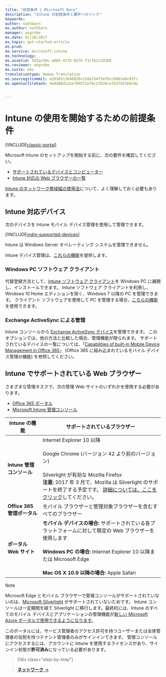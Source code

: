 ```yaml
---
title: "前提条件 | Microsoft Docs"
description: "Intune の前提条件と要件へのリンク"
keywords: 
author: nathbarn
ms.author: nathbarn
manager: angrobe
ms.date: 01/10/2017
ms.topic: get-started-article
ms.prod: 
ms.service: microsoft-intune
ms.technology: 
ms.assetid: 5d1ac59c-a885-4276-8576-f3cf81c2d268
ms.reviewer: angrobe
ms.suite: ems
translationtype: Human Translation
ms.sourcegitcommit: e2810513646828cc5da734f3af9cc8d81e0c03fc
ms.openlocfilehash: 444d08d1a5e709572efbc2f639cef037453b9c0e


---
```


# <a name="prerequisites-to-getting-started-with-intune"></a>Intune の使用を開始するための前提条件

[!INCLUDE[classic-portal](../includes/classic-portal.md)]

Microsoft Intune のセットアップを開始する前に、次の要件を確認してください。

- [サポートされているデバイスとコンピューター](#intune-supported-devices)
- [Intune 対応の Web ブラウザーの一覧](#intune-supported-web-browsers)

[Intune のネットワーク帯域幅の使用法](network-bandwidth-use.md)について、よく理解しておく必要もあります。

## <a name="intune-supported-devices"></a>Intune 対応デバイス

次のデバイスを Intune モバイル デバイス管理を使用して管理できます。

[!INCLUDE[mdm-supported-devices](../includes/mdm-supported-devices.md)]

Intune は Windows Server オペレーティング システムを管理できません。

Intune デバイス管理は、[これらの機能](mobile-device-management-capabilities-in-microsoft-intune.md)を提供します。

### <a name="windows-pc-software-client"></a>Windows PC ソフトウェア クライアント

代替登録方法として、[Intune ソフトウェア クライアント](/intune/deploy-use/manage-windows-pcs-with-microsoft-intune)を Windows PC に展開し、インストールできます。 Intune ソフトウェア クライアントを利用し、Windows 10 Home エディションを除く、Windows 7 以降の PC を管理できます。 クライアント ソフトウェアを使用して PC を管理する場合、[こちらの機能](windows-pc-management-capabilities-in-microsoft-intune.md)を使用できます。

### <a name="exchange-activesync-management"></a>Exchange ActiveSync による管理

Intune コンソールから [Exchange ActiveSync デバイス](/intune/deploy-use/mobile-device-management-with-exchange-activesync-and-microsoft-intune)を管理できます。 このオプションでは、他の方法と比較した場合、管理機能が限られます。 サポートされているデバイスの一覧については、「[Capabilities of built-in Mobile Device Management in Office 365](https://support.office.com/article/Capabilities-of-built-in-Mobile-Device-Management-for-Office-365-a1da44e5-7475-4992-be91-9ccec25905b0)」 (Office 365 に組み込まれているモバイル デバイス管理の機能) を参照してください。

## <a name="intune-supported-web-browsers"></a>Intune でサポートされている Web ブラウザー

さまざまな管理タスクで、次の管理 Web サイトのいずれかを使用する必要があります。

- [Office 365 ポータル](http://go.microsoft.com/fwlink/p/?LinkId=698854)
- [Microsoft Intune 管理コンソール](https://admin.manage.microsoft.com/)

|Intune の機能 |サポートされているブラウザー|
|---------|---------|
|**Intune 管理コンソール**     |  Internet Explorer 10 以降<br /><br />Google Chrome (バージョン 42 より前のバージョン)<br /><br />Silverlight が有効な Mozilla Firefox<br />**注意:** 2017 年 3 月で、Mozilla は Silverlight のサポートを終了する予定です。 [詳細については、ここをクリック](https://go.microsoft.com/fwlink/?linkid=836872)してください。 |
|**Office 365 管理ポータル**     |モバイル ブラウザーと管理対象ブラウザーを含むすべてのブラウザー  |
|**ポータル Web サイト**     |**モバイル デバイスの場合:** サポートされている各プラットフォームに対して既定の Web ブラウザーを使用します   <br /><br />**Windows PC の場合:** Internet Explorer 10 以降または Microsoft Edge<br /><br />**Mac OS X 10.9 以降の場合:** Apple Safari    |

> [!Note]
> Microsoft Edge とモバイル ブラウザーで管理コンソールがサポートされていないのは、[Microsoft Silverlight](https://msdn.microsoft.com/en-us/library/cc838158(v=vs.95).aspx) がサポートされていないためです。 Intune コンソールは一定期間を経て Silverlight に移行します。最終的には、Intune のすべてのモバイル デバイスとアプリケーションの管理機能が[新しい Microsoft Azure ポータルで使用できるようになります](https://blogs.technet.microsoft.com/enterprisemobility/2015/11/17/enhancing-managed-mobile-productivity/)。


このポータルには、サービス管理者のアクセス許可を持つユーザーまたは全体管理者の役割を持つテナント管理者のみがサインインできます。 管理コンソールにアクセスするには、アカウントに Intune を使用するライセンスがあり、サインイン状態が**許可済み**になっている必要があります。

>[!div class="step-by-step"]

>[**ネットワーク** &rarr;](network-bandwidth-use.md)  



<!--HONumber=Feb17_HO1-->


